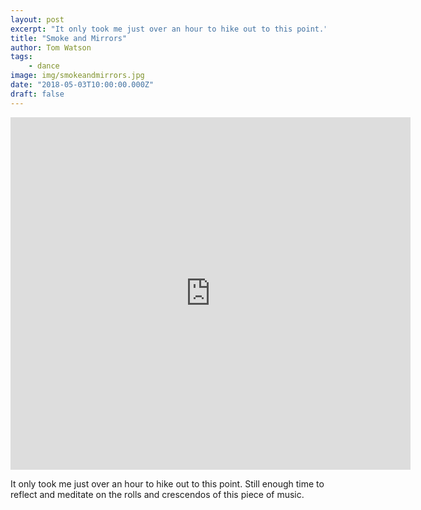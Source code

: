```yaml
---
layout: post
excerpt: "It only took me just over an hour to hike out to this point."
title: "Smoke and Mirrors"
author: Tom Watson
tags: 
    - dance
image: img/smokeandmirrors.jpg
date: "2018-05-03T10:00:00.000Z"
draft: false
---
```


<iframe width="640" height="564" src="https://player.vimeo.com/video/266521136" frameborder="0" allowFullScreen mozallowfullscreen webkitAllowFullScreen></iframe>

It only took me just over an hour to hike out to this point. Still enough time to reflect and meditate on the rolls and crescendos of this piece of music.
